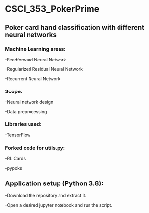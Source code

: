 # CSCI_353_PokerPrime

## Poker card hand classification with different neural networks

### Machine Learning areas:

-Feedforward Neural Network

-Regularized Residual Neural Network

-Recurrent Neural Network


### Scope:

-Neural network design

-Data preprocessing


### Libraries used:

-TensorFlow

### Forked code for utils.py:

-RL Cards

-pypoks


## Application setup (Python 3.8):

-Download the repository and extract it.

-Open a desired jupyter notebook and run the script.
